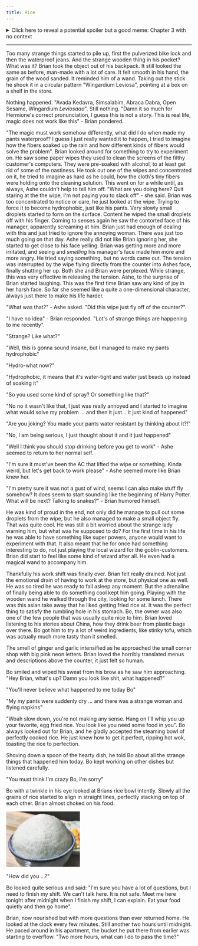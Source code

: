 ```yaml
---
title: Rice
---
```

<details>
  <summary>Click here to reveal a potential spoiler but a good meme: Chapter 3 with no context</summary>
  <img src="{{ site.url }}/_chapters/03/Chapter 3 No Context.png">
</details>

<hr>
Too many strange things started to pile up, first the pulverized bike lock and then the waterproof jeans. And the strange wooden thing in his pocket? What was it? Brian took the object out of his backpack. It still looked the same as before, man-made with a lot of care. It felt smooth in his hand, the grain of the wood sanded. It reminded him of a wand. Taking out the stick he shook it in a circular pattern "Wingardium Leviosa", pointing at a box on a shelf in the store.

Nothing happened. "Avada Kedavra, Simsalabim, Abraca Dabra, Open Sesame, Wingardium _Leviosaaa_". Still nothing. "Damn it so much for Hermione's correct pronunciation, I guess this is not a story. This is real life, magic does not work like this" - Brian pondered. 

"The magic must work somehow differently, what did I do when made my pants waterproof? I guess I just really wanted it to happen, I tried to imagine how the fibers soaked up the rain and how different kinds of fibers would solve the problem". Brian looked around for something to try to experiment on. He saw some paper wipes they used to clean the screens of the filthy customer's computers. They were pre-soaked with alcohol, to at least get rid of some of the nastiness. He took out one of the wipes and concentrated on it, he tried to imagine as hard as he could, how the cloth's tiny fibers were holding onto the cleaning solution. This went on for a while until, as always, Ashe couldn't help to tell him off.
"What are you doing here? Quit staring at the the wipe, I'm not paying you to slack off" - she said. Brian was too concentrated to notice or care, he just looked at the wipe. Trying to force it to become hydrophobic, just like his pants. Very slowly small droplets started to form on the surface. Content he wiped the small droplets off with his finger. Coming to senses again he saw the contorted face of his manager, apparently screaming at him. Brian just had enough of dealing with this and just tried to ignore the annoying woman. There was just too much going on that day. Ashe really did not like Brian ignoring her, she started to get close to his face yelling. Brian was getting more and more irritated, and seeing and _smelling_ his manager's face made him more and more angry. 
He tried saying something, but no words came out. The tension was interrupted by the wipe flying directly from the counter into Ashes face, finally shutting her up. 
Both she and Brian were perplexed. While strange, this was very effective in releasing the tension. Ashe, to the surprise of Brian started laughing. This was the first time Brian saw any kind of joy in her harsh face. So far she seemed like a quite a one-dimensional character, always just there to make his life harder. 

"What was that?" - Ashe asked. "Did this wipe just fly off of the counter?".

"I have no idea" - Brian responded. "Lot's of strange things are happening to me recently".

"Strange? Like what?"

"Well, this is gonna sound insane, but I managed to make my pants hydrophobic"

"Hydro-what now?"

"Hydrophobic, it means that it's water-tight and water just beads up instead of soaking it"

"So you used some kind of spray? Or something like that?"

"No no it wasn't like that, I just was really annoyed and I started to imagine what would solve my problem ... and then it just... it just kind of happened"

"Are you joking? You made your pants water resistant by thinking about it?!"

"No, I am being serious, I just thought about it and it just happened"

"Well I think you should stop drinking before you get to work" - Ashe seemed to return to her normal self.

"I'm sure it must've been the AC that lifted the wipe or something. Kinda weird, but let's get back to work please" - Ashe seemed more like Brian knew her.

"I'm pretty sure it was not a gust of wind, seems I can also make stuff fly somehow? It does seem to start sounding like the beginning of Harry Potter. What will be next? Talking to snakes?" - Brian humored himself.

He was kind of proud in the end, not only did he manage to pull out some droplets from the wipe, but he also managed to make a small object fly. That was quite cool. He was still a bit worried about the strange lady warning him, but what was he supposed to do? For the first time in his life he was able to have something like super powers, anyone would want to experiment with that. It also meant that he for once had something interesting to do, not just playing the local wizard for the goblin-customers.
Brian did start to feel like some kind of wizard after all. He even had a magical wand to accompany him.


Thankfully his work shift was finally over. Brian felt really drained. Not just the emotional drain of having to work at the store, but  physical one as well. He was so tired he was ready to fall asleep any moment. But the adrenaline of finally being able to do something cool kept him going. 
Playing with the wooden wand he walked through the city, looking for some lunch. There was this asian take away that he liked getting fried rice at. It was the perfect thing to satisfy the rumbling hole in his stomach. Bo, the owner was also one of the few people that was usually quite nice to him. Brian loved listening to his stories about China, how they drink beer from plastic bags over there. Bo got him to try a lot of weird ingredients, like stinky tofu, which was actually much more tasty than it smelled.

The smell of ginger and garlic intensified as he approached the small corner shop with big pink neon letters. Brian loved the horribly translated menus and descriptions above the counter, it just felt so human.

Bo smiled and wiped his sweat from his brow as he saw him approaching. "Hey Brian, what's up? Damn you look like shit, what happened?"

"You'll never believe what happened to me today Bo"

"My my pants were suddenly dry ... and there was a strange woman and flying napkins"

"Woah slow down, you're not making any sense. Hang on I'll whip you up your favorite, egg fried rice. You look like you need some food in you". Bo always looked out for Brian, and he gladly accepted the steaming bowl of perfectly cooked rice. He just knew how to get it perfect, ripping hot wok, toasting the rice to perfection.

Shoving down a spoon of the hearty dish, he told Bo about all the strange things that happened him today. Bo kept working on other dishes but listened carefully.

"You must think I'm crazy Bo, I'm sorry"

Bo with a twinkle in his eye looked at Brians rice bowl intently. Slowly all the grains of rice started to align in straight lines, perfectly stacking on top of each other. Brian almost choked on his food.

<img src="_chapters/03/rice.jpeg" alt="rice" width="200"/>

"How did you ...?"

Bo looked quite serious and said: "I'm sure you have a lot of questions, but I need to finish my shift. We can't talk here. It is not safe. Meet me here tonight after midnight when I finish my shift, I can explain. Eat your food quietly and then go home".

Brian, now nourished but with more questions than ever returned home. He looked at the clock every few minutes. Still another two hours until midnight. He paced around in his apartment, the bucket he put there from earlier was starting to overflow.
"Two more hours, what can I do to pass the time?"